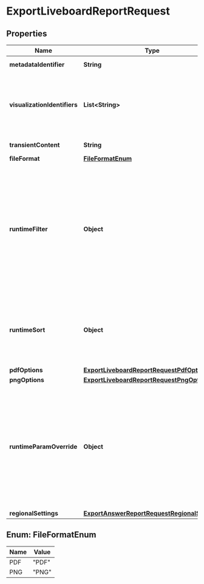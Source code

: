 

# ExportLiveboardReportRequest


## Properties

| Name | Type | Description | Notes |
|------------ | ------------- | ------------- | -------------|
|**metadataIdentifier** | **String** | GUID or name of the Liveboard object. |  |
|**visualizationIdentifiers** | **List&lt;String&gt;** | GUID or name of visualizations on the Liveboard. If this parameter is not defined, the API returns a report with all visualizations saved on a Liveboard. |  [optional] |
|**transientContent** | **String** | Transient content of the Liveboard. |  [optional] |
|**fileFormat** | [**FileFormatEnum**](#FileFormatEnum) | Export file format. |  [optional] |
|**runtimeFilter** | **Object** | JSON object with representing filter condition to apply filters at runtime. For example, {\&quot;col1\&quot;: \&quot;region\&quot;, \&quot;op1\&quot;: \&quot;EQ\&quot;, \&quot;val1\&quot;: \&quot;northeast\&quot; }. You can add multiple keys by incrementing the number at the end, for example, col2, op2, val2. For more information, see [API Documentation](https://developers.thoughtspot.com/docs/fetch-data-and-report-apis#_runtime_filters). |  [optional] |
|**runtimeSort** | **Object** | JSON string representing runtime sort. For example, {\&quot;sortCol1\&quot;: \&quot;region\&quot;, \&quot;asc1\&quot; : true}. For more information, see [API Documentation](https://developers.thoughtspot.com/docs/fetch-data-and-report-apis#_runtime_sort). |  [optional] |
|**pdfOptions** | [**ExportLiveboardReportRequestPdfOptions**](ExportLiveboardReportRequestPdfOptions.md) |  |  [optional] |
|**pngOptions** | [**ExportLiveboardReportRequestPngOptions**](ExportLiveboardReportRequestPngOptions.md) |  |  [optional] |
|**runtimeParamOverride** | **Object** | JSON object for setting values of parameters at runtime. For example, &lt;code&gt; {\&quot;param1\&quot;: \&quot;Double List Param\&quot;, \&quot;paramVal1\&quot;: 0.5}&lt;/code&gt;. You can add multiple keys by incrementing the number at the end, for example, param2, paramVal2. For more information, see [API Documentation](https://developers.thoughtspot.com/docs/fetch-data-and-report-apis#_runtime_parameters). |  [optional] |
|**regionalSettings** | [**ExportAnswerReportRequestRegionalSettings**](ExportAnswerReportRequestRegionalSettings.md) |  |  [optional] |



## Enum: FileFormatEnum

| Name | Value |
|---- | -----|
| PDF | &quot;PDF&quot; |
| PNG | &quot;PNG&quot; |



